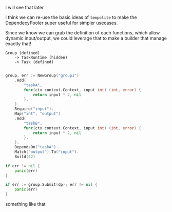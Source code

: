 I will see that later

I think we can re-use the basic ideas of `tempolite` to make the DependecyPooler super useful for simpler usecases.

Since we know we can grab the definition of each functions, which allow dynamic input/output, we could leverage that to make a builder that manage exactly that!

```
Group (defined)
    -> TaskRuntime (hidden)
    -> Task (defined)
```

```go

group, err := NewGroup("group1")
    .Add(
        "taskA", 
        func(ctx context.Context, input int) (int, error) {
            return input * 2, nil
        },
    ).
    Require("input").
    Map("int", "output")
    .Add(
        "taskB", 
        func(ctx context.Context, input int) (int, error) {
            return input * 2, nil
        },
    ).
    DependsOn("taskA").
    Match("output").To("input").
    Build(42)

if err != nil {
    panic(err)
}

if err := group.Submit(dp); err != nil {
    panic(err)
}

```

something like that 